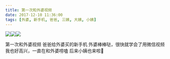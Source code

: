 ```yaml
---
title: 第一次和外婆视频
date: 2017-12-10 11:36:00
tags: [外婆, 新手机, 爸爸, 三姨, 大姨, 小姨]
---
```

![](//20170326.com/grandama-20171211-2.jpg)![](//20170326.com/grandama-20171211-1.jpg)![](//20170326.com/grandama-20171211.jpg)

第一次和外婆视频
爸爸给外婆买的新手机
外婆棒棒哒，很快就学会了用微信视频
我也好高兴，一直在和外婆唠嗑
后来小姨也来啦🎵